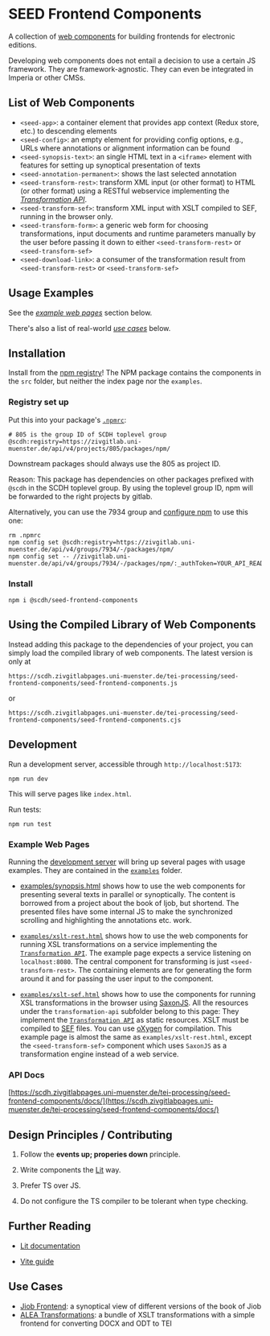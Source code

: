 # SEED Frontend Components

A collection of [web
components](https://developer.mozilla.org/en-US/docs/Web/API/Web_components)
for building frontends for electronic editions.

Developing web components does not entail a decision to use a certain
JS framework. They are framework-agnostic.  They can even be
integrated in Imperia or other CMSs.

## List of Web Components

- `<seed-app>`: a container element that provides app context (Redux
  store, etc.) to descending elements
- `<seed-config>`: an empty element for providing config options,
  e.g., URLs where annotations or alignment information can be found
- `<seed-synopsis-text>`: an single HTML text in a `<iframe>` element
  with features for setting up synoptical presentation of texts
- `<seed-annotation-permanent>`: shows the last selected annotation
- `<seed-transform-rest>`: transform XML input (or other format) to
  HTML (or other format) using a RESTful webservice implementing the
  [*Transformation API*](transformation-api.md).
- `<seed-transform-sef>`: transform XML input with XSLT compiled to
  SEF, running in the browser only.
- `<seed-transform-form>`: a generic web form for choosing
  transformations, input documents and runtime parameters manually by
  the user before passing it down to either `<seed-transform-rest>` or
  `<seed-transform-sef>`
- `<seed-download-link>`: a consumer of the transformation result from
  `<seed-transform-rest>` or `<seed-transform-sef>`


## Usage Examples

See the  [*example web pages*](#example-web-pages) section below.

There's also a list of real-world [*use cases*](#use-cases) below.

## Installation

Install from the [npm registry](-/packages/6733)! The NPM package
contains the components in the `src` folder, but neither the index
page nor the `examples`.

### Registry set up

Put this into your package's [`.npmrc`](https://docs.npmjs.com/cli/v9/configuring-npm/npmrc):

```shell
# 805 is the group ID of SCDH toplevel group
@scdh:registry=https://zivgitlab.uni-muenster.de/api/v4/projects/805/packages/npm/
```

Downstream packages should always use the 805 as project ID.

Reason: This package has dependencies on other packages prefixed with
`@scdh` in the SCDH toplevel group. By using the toplevel group ID,
npm will be forwarded to the right projects by gitlab.

Alternatively, you can use the 7934 group and [configure
npm](https://docs.gitlab.com/ee/user/packages/npm_registry/#publishing-a-package-via-the-command-line)
to use this one:

```
rm .npmrc
npm config set @scdh:registry=https://zivgitlab.uni-muenster.de/api/v4/groups/7934/-/packages/npm/
npm config set -- //zivgitlab.uni-muenster.de/api/v4/groups/7934/-/packages/npm/:_authToken=YOUR_API_READ_TOKEN 
```



### Install

```shell
npm i @scdh/seed-frontend-components
```

## Using the Compiled Library of Web Components

Instead adding this package to the dependencies of your project, you
can simply load the compiled library of web components. The latest
version is only at

```
https://scdh.zivgitlabpages.uni-muenster.de/tei-processing/seed-frontend-components/seed-frontend-components.js
```

or

```
https://scdh.zivgitlabpages.uni-muenster.de/tei-processing/seed-frontend-components/seed-frontend-components.cjs
```


## Development

Run a development server, accessible through `http://localhost:5173`:

```shell
npm run dev
```

This will serve pages like `index.html`.

Run tests:

```shell
npm run test
```
### Example Web Pages

Running the [development server](#development) will bring up several
pages with usage examples. They are contained in the
[`examples`](examples) folder.

- [examples/synopsis.html](examples/synopsis.html) shows how to use
  the web components for presenting several texts in parallel or
  synoptically. The content is borrowed from a project about the book
  of Ijob, but shortend. The presented files have some internal JS to
  make the synchronized scrolling and highlighting the annotations
  etc. work.

- [`examples/xslt-rest.html`](examples/xslt.html) shows how to use the
  web components for running XSL transformations on a service
  implementing the [`Transformation API`](transformation-api.js). The
  example page expects a service listening on `localhost:8080`. The
  central component for transforming is just
  `<seed-transform-rest>`. The containing elements are for generating
  the form around it and for passing the user input to the component.

- [`examples/xslt-sef.html`](examples/sef.html) shows how to use the
  components for running XSL transformations in the browser using
  [SaxonJS](https://www.saxonica.com/saxon-js/documentation2/index.html#!about). All
  the resources under the `transformation-api` subfolder belong to
  this page: They implement the [`Transformation
  API`](transformation-api.md) as static resources. XSLT must be
  compiled to
  [SEF](https://www.saxonica.com/saxon-js/documentation2/index.html#!about)
  files. You can use
  [oXygen](https://www.oxygenxml.com/doc/versions/25.1/ug-editor/topics/compile-xsl-for-saxon-x-tools.html)
  for compilation. This example page is almost the same as
  `examples/xslt-rest.html`, except the `<seed-transform-sef>`
  component which uses `SaxonJS` as a transformation engine instead of
  a web service.

### API Docs

[https://scdh.zivgitlabpages.uni-muenster.de/tei-processing/seed-frontend-components/docs/](https://scdh.zivgitlabpages.uni-muenster.de/tei-processing/seed-frontend-components/docs/)


## Design Principles / Contributing

1. Follow the **events up; properies down** principle.

1. Write components the [Lit](https://lit.dev/docs/) way.

1. Prefer TS over JS.

1. Do not configure the TS compiler to be tolerant when type checking.

## Further Reading

- [Lit documentation](https://lit.dev/docs/)

- [Vite guide](https://vitejs.dev/guide/)

## Use Cases

- [Jiob Frontend](https://zivgitlab.uni-muenster.de/SCDH/schnocks-ijob/hiob-synopsis-frontend): a synoptical view of different versions of the book of Jiob
- [ALEA Transformations](https://zivgitlab.uni-muenster.de/SCDH/hees-alea/alea-transformations): a bundle of XSLT transformations with a simple frontend for converting DOCX and ODT to TEI

